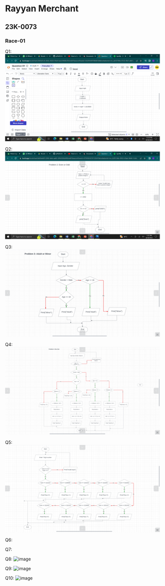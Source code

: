 # Rayyan Merchant
## 23K-0073
### Race-01

Q1: ![Race01-Question01](https://github.com/iamrayyan1/pfFall23/blob/main/images/Race%2001-Question%2001.png)

Q2: ![Race01-Question02](https://github.com/iamrayyan1/pfFall23/blob/main/images/Race%2001-Question%2002.png)

Q3: ![Race01-Question03](https://github.com/iamrayyan1/pfFall23/blob/main/images/Race%2001-Question%2003.png)

Q4: ![Race01-Question04](https://github.com/iamrayyan1/pfFall23/blob/main/images/Race%2001-Question%2004.png)

Q5: ![Race01-Question05](https://github.com/iamrayyan1/pfFall23/blob/main/images/Race%2001-Question%2005.png)

Q6:

Q7:

Q8: ![image](https://github.com/iamrayyan1/pfFall23/assets/142688529/3a85b27c-e67c-4a74-8da1-0b67216c5e0d)

Q9: ![image](https://github.com/iamrayyan1/pfFall23/assets/142688529/da92c27b-070b-4d7f-8b05-98af8f776003)

Q10: ![image](https://github.com/iamrayyan1/pfFall23/assets/142688529/7d2ee1ca-f63c-4e22-8fde-54fdbdf43928)


